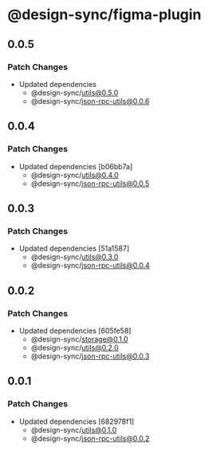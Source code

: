 # @design-sync/figma-plugin

## 0.0.5

### Patch Changes

- Updated dependencies
  - @design-sync/utils@0.5.0
  - @design-sync/json-rpc-utils@0.0.6

## 0.0.4

### Patch Changes

- Updated dependencies [b06bb7a]
  - @design-sync/utils@0.4.0
  - @design-sync/json-rpc-utils@0.0.5

## 0.0.3

### Patch Changes

- Updated dependencies [51a1587]
  - @design-sync/utils@0.3.0
  - @design-sync/json-rpc-utils@0.0.4

## 0.0.2

### Patch Changes

- Updated dependencies [605fe58]
  - @design-sync/storage@0.1.0
  - @design-sync/utils@0.2.0
  - @design-sync/json-rpc-utils@0.0.3

## 0.0.1

### Patch Changes

- Updated dependencies [682978f1]
  - @design-sync/utils@0.1.0
  - @design-sync/json-rpc-utils@0.0.2
